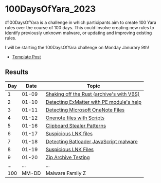 # 100DaysOfYara_2023
#100DaysOfYara is a challenge in which participants aim to create 100 Yara rules over the course of 100 days. This could involve creating new rules to identify previously unknown malware, or updating and improving existing rules.

I will be starting the 100DaysOfYara challenge on Monday Janurary 9th!

- [Template Post](https://github.com/colincowie/100DaysOfYara_2023/blob/main/Template/000.md)


## Results 

| Day | Date       | Topic                           | 
|-----|------------|--------------------------------|
| 1   | 01-09 | [Shaking off the Rust (archive's with VBS)](https://github.com/colincowie/100DaysOfYara_2023/blob/main/January/001.md) |  
| 2   | 01-10 | [Detecting ExMatter with PE module's help](https://github.com/colincowie/100DaysOfYara_2023/blob/main/January/002/002.yar) | 
| 3   | 01-11 | [Detecting Microsoft OneNote Files](https://github.com/colincowie/100DaysOfYara_2023/blob/main/January/003/003.yar)          |
| 4   | 01-12 | [Onenote files with Scripts](https://github.com/colincowie/100DaysOfYara_2023/blob/main/January/004/004.yar)   |
| 5   | 01-16 | [Clipboard Stealer Patterns](https://github.com/colincowie/100DaysOfYara_2023/blob/main/January/005/005.yar)   |
| 6 | 01-17 | [Suspicious LNK files](https://github.com/colincowie/100DaysOfYara_2023/blob/main/January/006/006.md)
| 7 | 01-18 | [Detecting Batloader JavaScript  malware](https://github.com/colincowie/100DaysOfYara_2023/blob/main/January/007/007.md)
| 8 | 01-19 | [Suspicious LNK Files](https://github.com/colincowie/100DaysOfYara_2023/blob/main/January/008/008.md)
| 9 | 01-20 | [Zip Archive Testing](https://github.com/colincowie/100DaysOfYara_2023/blob/main/January/009/009.md)
| ... | ...        | ...                            | ...                               |
| 100 | MM-DD | Malware Family Z               | [Link](url)          |
